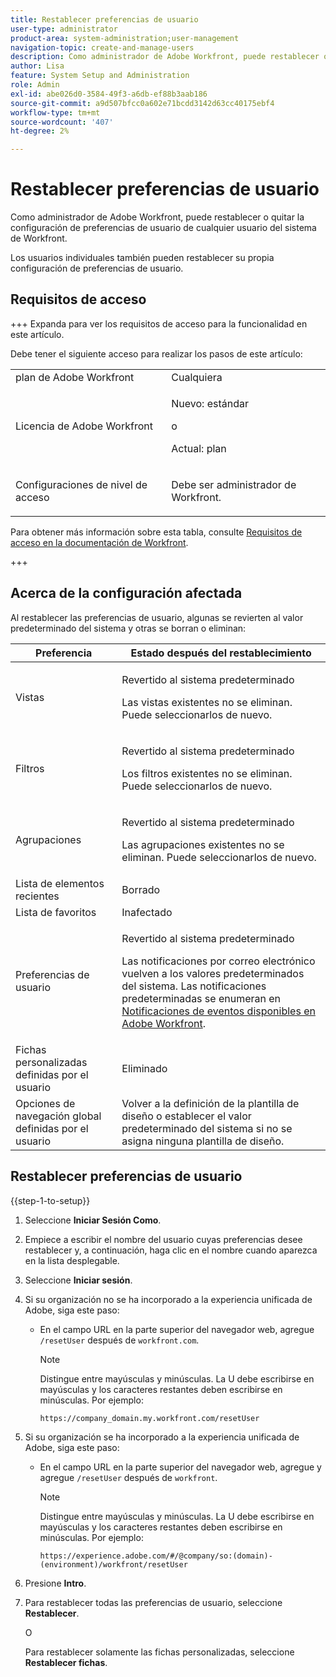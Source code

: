 ```yaml
---
title: Restablecer preferencias de usuario
user-type: administrator
product-area: system-administration;user-management
navigation-topic: create-and-manage-users
description: Como administrador de Adobe Workfront, puede restablecer o quitar la configuración de preferencias de usuario de cualquier usuario del sistema de Workfront. Los usuarios individuales también pueden restablecer su propia configuración de preferencias de usuario.
author: Lisa
feature: System Setup and Administration
role: Admin
exl-id: abe026d0-3584-49f3-a6db-ef88b3aab186
source-git-commit: a9d507bfcc0a602e71bcdd3142d63cc40175ebf4
workflow-type: tm+mt
source-wordcount: '407'
ht-degree: 2%

---
```


# Restablecer preferencias de usuario

<!-- Audited: 12/2023 -->

Como administrador de Adobe Workfront, puede restablecer o quitar la configuración de preferencias de usuario de cualquier usuario del sistema de Workfront.

Los usuarios individuales también pueden restablecer su propia configuración de preferencias de usuario.

## Requisitos de acceso

+++ Expanda para ver los requisitos de acceso para la funcionalidad en este artículo.

Debe tener el siguiente acceso para realizar los pasos de este artículo:

<table style="table-layout:auto"> 
 <col> 
 <col> 
 <tbody> 
  <tr> 
   <td role="rowheader">plan de Adobe Workfront</td> 
   <td>Cualquiera</td> 
  </tr> 
  <tr> 
   <td role="rowheader">Licencia de Adobe Workfront</td> 
   <td><p>Nuevo: estándar</p>
       <p>o</p>
       <p>Actual: plan</p></td>
  </tr> 
  <tr> 
   <td role="rowheader">Configuraciones de nivel de acceso</td> 
   <td> <p>Debe ser administrador de Workfront.</p> </td> 
  </tr> 
 </tbody> 
</table>

Para obtener más información sobre esta tabla, consulte [Requisitos de acceso en la documentación de Workfront](/help/quicksilver/administration-and-setup/add-users/access-levels-and-object-permissions/access-level-requirements-in-documentation.md).

+++

## Acerca de la configuración afectada

Al restablecer las preferencias de usuario, algunas se revierten al valor predeterminado del sistema y otras se borran o eliminan:

<table style="table-layout:auto"> 
 <col> 
 <col> 
 <thead> 
  <tr> 
   <th><strong>Preferencia</strong> </th> 
   <th><strong>Estado después del restablecimiento</strong> </th> 
  </tr> 
 </thead> 
 <tbody> 
  <tr> 
   <td>Vistas</td> 
   <td> <p> Revertido al sistema predeterminado</p> <p>Las vistas existentes no se eliminan. Puede seleccionarlos de nuevo.</p> </td> 
  </tr> 
  <tr> 
   <td>Filtros</td> 
   <td> <p>Revertido al sistema predeterminado</p> <p>Los filtros existentes no se eliminan. Puede seleccionarlos de nuevo.</p> </td> 
  </tr> 
  <tr> 
   <td>Agrupaciones</td> 
   <td> <p>Revertido al sistema predeterminado</p> <p>Las agrupaciones existentes no se eliminan. Puede seleccionarlos de nuevo.</p> </td> 
  </tr> 
  <tr> 
   <td>Lista de elementos recientes</td> 
   <td>Borrado</td> 
  </tr> 
  <tr> 
   <td>Lista de favoritos</td> 
   <td>Inafectado</td> 
  </tr> 
  <tr> 
   <td>Preferencias de usuario</td> 
   <td> <p>Revertido al sistema predeterminado</p> <p>Las notificaciones por correo electrónico vuelven a los valores predeterminados del sistema. Las notificaciones predeterminadas se enumeran en <a href="/help/quicksilver/administration-and-setup/manage-workfront/emails/event-notifications-available-in-wf.md">Notificaciones de eventos disponibles en Adobe Workfront</a>.</p> </td> 
  </tr> 
  <tr> 
   <td>Fichas personalizadas definidas por el usuario</td> 
   <td>Eliminado</td> 
  </tr> 
  <tr> 
   <td>Opciones de navegación global definidas por el usuario</td> 
   <td>Volver a la definición de la plantilla de diseño o establecer el valor predeterminado del sistema si no se asigna ninguna plantilla de diseño.</td> 
  </tr> 
 </tbody> 
</table>

## Restablecer preferencias de usuario

{{step-1-to-setup}}

1. Seleccione **Iniciar Sesión Como**.
1. Empiece a escribir el nombre del usuario cuyas preferencias desee restablecer y, a continuación, haga clic en el nombre cuando aparezca en la lista desplegable.
1. Seleccione **Iniciar sesión**.
1. Si su organización no se ha incorporado a la experiencia unificada de Adobe, siga este paso:

   * En el campo URL en la parte superior del navegador web, agregue `/resetUser` después de `workfront.com`.

     >[!NOTE]
     >
     >Distingue entre mayúsculas y minúsculas. La U debe escribirse en mayúsculas y los caracteres restantes deben escribirse en minúsculas. Por ejemplo:
     >
     >`https://company_domain.my.workfront.com/resetUser`

1. Si su organización se ha incorporado a la experiencia unificada de Adobe, siga este paso:

   * En el campo URL en la parte superior del navegador web, agregue y agregue `/resetUser` después de `workfront`.

     >[!NOTE]
     >
     >Distingue entre mayúsculas y minúsculas. La U debe escribirse en mayúsculas y los caracteres restantes deben escribirse en minúsculas. Por ejemplo:
     >
     >`https://experience.adobe.com/#/@company/so:(domain)-(environment)/workfront/resetUser`

1. Presione **Intro**.
1. Para restablecer todas las preferencias de usuario, seleccione **Restablecer**.

   O

   Para restablecer solamente las fichas personalizadas, seleccione **Restablecer fichas**.
